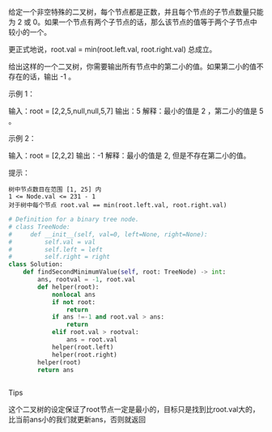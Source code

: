 给定一个非空特殊的二叉树，每个节点都是正数，并且每个节点的子节点数量只能为 2 或 0。如果一个节点有两个子节点的话，那么该节点的值等于两个子节点中较小的一个。

更正式地说，root.val = min(root.left.val, root.right.val) 总成立。

给出这样的一个二叉树，你需要输出所有节点中的第二小的值。如果第二小的值不存在的话，输出 -1 。

 

示例 1：

输入：root = [2,2,5,null,null,5,7]
输出：5
解释：最小的值是 2 ，第二小的值是 5 。

示例 2：

输入：root = [2,2,2]
输出：-1
解释：最小的值是 2, 但是不存在第二小的值。

 

提示：

    树中节点数目在范围 [1, 25] 内
    1 <= Node.val <= 231 - 1
    对于树中每个节点 root.val == min(root.left.val, root.right.val)



```python
# Definition for a binary tree node.
# class TreeNode:
#     def __init__(self, val=0, left=None, right=None):
#         self.val = val
#         self.left = left
#         self.right = right
class Solution:
    def findSecondMinimumValue(self, root: TreeNode) -> int:
        ans, rootval = -1, root.val
        def helper(root):
            nonlocal ans 
            if not root:
                return 
            if ans !=-1 and root.val > ans:
                return 
            elif root.val > rootval:
                ans = root.val 
            helper(root.left) 
            helper(root.right)
        helper(root)
        return ans 
        
```



Tips

这个二叉树的设定保证了root节点一定是最小的，目标只是找到比root.val大的，比当前ans小的我们就更新ans，否则就返回